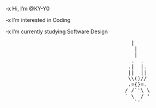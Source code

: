 -x  Hi, I’m @KY-Y0 

-x  I’m interested in Coding

-x  I’m currently studying Software Design 
<pre>                                        |
                                         |
                                         |
                                        .  .
                                       .|  |.
                                       ||  ||
                                       \\()//
                                       .={}=.
                                      / /`'\ \
                                      ` \  / '   
                                         `'
<pre>
